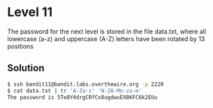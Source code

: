 # Level 11

The password for the next level is stored in the file data.txt, where all lowercase (a-z) and uppercase (A-Z) letters have been rotated by 13 positions

## Solution

```bash
$ ssh bandit11@bandit.labs.overthewire.org -p 2220
$ cat data.txt | tr 'A-Za-z' 'N-ZA-Mn-za-m'
The password is 5Te8Y4drgCRfCx8ugdwuEX8KFC6k2EUu
```
